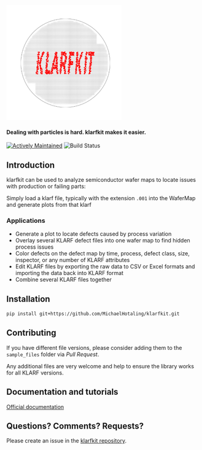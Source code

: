 <p align="left">
  <img src="images/logo_new.svg" alt="drawing" width="300"/>
</p>

#### Dealing with particles is hard. klarfkit makes it easier.
[![Actively Maintained](https://img.shields.io/badge/Maintenance%20Level-Actively%20Maintained-brightgreen.svg)](https://gist.github.com/cheerfulstoic/d107229326a01ff0f333a1d3476e068d)<!--[![PyPI version](https://badge.fury.io/py/klarfkit.svg)](https://badge.fury.io/py/klarfkit)-->
![Build Status](https://img.shields.io/badge/build-passing-brightgreen.svg)

## Introduction

klarfkit can be used to analyze semiconductor wafer maps to locate issues with production or failing parts:

Simply load a klarf file, typically with the extension `.001` into the WaferMap and generate plots from that klarf

### Applications
 - Generate a plot to locate defects caused by process variation
 - Overlay several KLARF defect files into one wafer map to find hidden process issues
 - Color defects on the defect map by time, process, defect class, size, inspector, or any number of KLARF attributes
 - Edit KLARF files by exporting the raw data to CSV or Excel formats and importing the data back into KLARF format
 - Combine several KLARF files together

## Installation
```bash
pip install git+https://github.com/MichaelHotaling/klarfkit.git
```

## Contributing
If you have different file versions, please consider adding them to the `sample_files` folder via *Pull Request*.

Any additional files are very welcome and help to ensure the library works for all KLARF versions.
<!--Please refer to the [Contributing Guide](https://github.com/MichaelHotaling/klarfkit/blob/main/CONTRIBUTING.md) before creating any *Pull Requests*. It will make life easier for everyone.-->

## Documentation and tutorials
[Official documentation](http://klarfkit.readthedocs.io/en/latest/)


## Questions? Comments? Requests?
Please create an issue in the [klarfkit repository](https://github.com/MichaelHotaling/klarfkit/issues).

